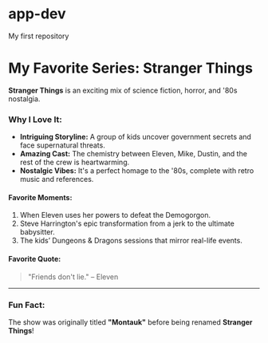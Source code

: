 # app-dev
 My first repository
# My Favorite Series: Stranger Things

**Stranger Things** is an exciting mix of science fiction, horror, and '80s nostalgia.  

### Why I Love It:
- **Intriguing Storyline:** A group of kids uncover government secrets and face supernatural threats.
- **Amazing Cast:** The chemistry between Eleven, Mike, Dustin, and the rest of the crew is heartwarming.
- **Nostalgic Vibes:** It's a perfect homage to the '80s, complete with retro music and references.  

#### Favorite Moments:
1. When Eleven uses her powers to defeat the Demogorgon.
2. Steve Harrington's epic transformation from a jerk to the ultimate babysitter.
3. The kids’ Dungeons & Dragons sessions that mirror real-life events.  

#### Favorite Quote:
> "Friends don't lie." – Eleven  

---

### Fun Fact:
The show was originally titled **"Montauk"** before being renamed **Stranger Things**!  
